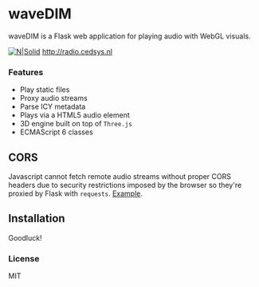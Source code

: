 # waveDIM

waveDIM is a Flask web application for playing audio with WebGL visuals.

[![N|Solid](http://i.imgur.com/hQiXJnc.png)](https://nodesource.com/products/nsolid)
http://radio.cedsys.nl

### Features

  - Play static files
  - Proxy audio streams
  - Parse ICY metadata
  - Plays via a HTML5 audio element
  - 3D engine built on top of `Three.js`
  - ECMAScript 6 classes

## CORS
Javascript cannot fetch remote audio streams without proper CORS headers due to security restrictions imposed by the browser so they're proxied by Flask with `requests`. [Example](https://github.com/skftn/waveDIM/blob/master/examples/flask_proxy_audio.py).

## Installation

Goodluck!

### License
MIT